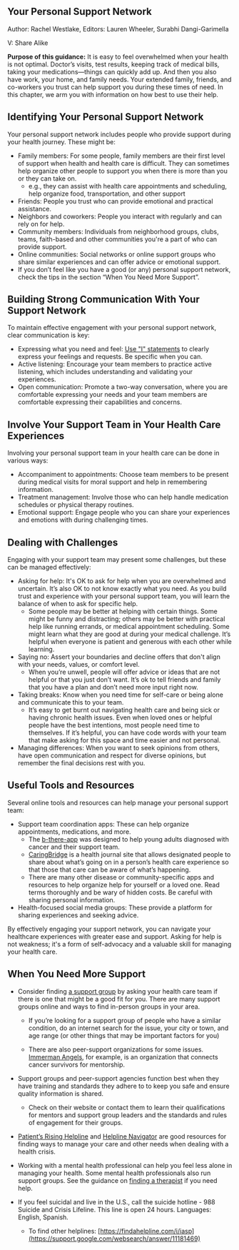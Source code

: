 ## **Your Personal Support Network** 

Author: Rachel Westlake, Editors: Lauren Wheeler, Surabhi Dangi-Garimella

V: Share Alike

**Purpose of this guidance:** It is easy to feel overwhelmed when your health is not optimal. Doctor’s visits, test results, keeping track of medical bills, taking your medications—things can quickly add up. And then you also have work, your home, and family needs. Your extended family, friends, and co-workers you trust can help support you during these times of need. In this chapter, we arm you with information on how best to use their help.

## Identifying Your Personal Support Network

Your personal support network includes people who provide support during your health journey. These might be:

- Family members: For some people, family members are their first level of support when health and health care is difficult. They can sometimes help organize other people to support you when there is more than you or they can take on.
    - e.g., they can assist with health care appointments and scheduling, help organize food, transportation, and other support
- Friends: People you trust who can provide emotional and practical assistance.  
- Neighbors and coworkers: People you interact with regularly and can rely on for help.
- Community members: Individuals from neighborhood groups, clubs, teams, faith-based and other communities you're a part of who can provide support.  
- Online communities: Social networks or online support groups who share similar experiences and can offer advice or emotional support.
- If you don’t feel like you have a good (or any) personal support network, check the tips in the section “When You Need More Support”.

## Building Strong Communication With Your Support Network 

To maintain effective engagement with your personal support network, clear communication is key:

- Expressing what you need and feel: [Use "I" statements](https://conflictmanagement.org.uiowa.edu/i-statements) to clearly express your feelings and requests. Be specific when you can.
- Active listening: Encourage your team members to practice active listening, which includes understanding and validating your experiences.
- Open communication: Promote a two-way conversation, where you are comfortable expressing your needs and your team members are comfortable expressing their capabilities and concerns.

## Involve Your Support Team in Your Health Care Experiences

Involving your personal support team in your health care can be done in various ways:

- Accompaniment to appointments: Choose team members to be present during medical visits for moral support and help in remembering information.
- Treatment management: Involve those who can help handle medication schedules or physical therapy routines. 
- Emotional support: Engage people who you can share your experiences and emotions with during challenging times.

## Dealing with Challenges

Engaging with your support team may present some challenges, but these can be managed effectively:

- Asking for help: It's OK to ask for help when you are overwhelmed and uncertain. It’s also OK to not know exactly what you need. As you build trust and experience with your personal support team, you will learn the balance of when to ask for specific help.
    - Some people may be better at helping with certain things. Some might be funny and distracting; others may be better with practical help like running errands, or medical appointment scheduling. Some might learn what they are good at during your medical challenge. It’s helpful when everyone is patient and generous with each other while learning.
- Saying no: Assert your boundaries and decline offers that don't align with your needs, values, or comfort level.
    - When you’re unwell, people will offer advice or ideas that are not helpful or that you just don’t want. It’s ok to tell friends and family that you have a plan and don’t need more input right now.  
- Taking breaks: Know when you need time for self-care or being alone and communicate this to your team.
    - It’s easy to get burnt out navigating health care and being sick or having chronic health issues. Even when loved ones or helpful people have the best intentions, most people need time to themselves. If it’s helpful, you can have code words with your team that make asking for this space and time easier and not personal.
- Managing differences: When you want to seek opinions from others, have open communication and respect for diverse opinions, but remember the final decisions rest with you.

## Useful Tools and Resources

Several online tools and resources can help manage your personal support team:

- Support team coordination apps: These can help organize appointments, medications, and more.
    - The [b-there-app](https://b-present.org/b-there-app/) was designed to help young adults diagnosed with cancer and their support team.
    - [CaringBridge](https://www.caringbridge.org/) is a health journal site that allows designated people to share about what’s going on in a person’s health care experience so that those that care can be aware of what’s happening. 
    - There are many other disease or community-specific apps and resources to help organize help for yourself or a loved one. Read terms thoroughly and be wary of hidden costs. Be careful with sharing personal information.
- Health-focused social media groups: These provide a platform for sharing experiences and seeking advice.

By effectively engaging your support network, you can navigate your healthcare experiences with greater ease and support. Asking for help is not weakness; it's a form of self-advocacy and a valuable skill for managing your health care.

## When You Need More Support

- Consider finding [a support group](https://www.mayoclinic.org/healthy-lifestyle/stress-management/in-depth/support-groups/art-20044655) by asking your health care team if there is one that might be a good fit for you. There are many support groups online and ways to find in-person groups in your area.

    - If you’re looking for a support group of people who have a similar condition, do an internet search for the issue, your city or town, and age range (or other things that may be important factors for you)
    
    - There are also peer-support organizations for some issues. [Immerman Angels](https://imermanangels.org/), for example, is an organization that connects cancer survivors for mentorship.

- Support groups and peer-support agencies function best when they have training and standards they adhere to to keep you safe and ensure quality information is shared. 

    - Check on their website or contact them to learn their qualifications for mentors and support group leaders and the standards and rules of engagement for their groups.

- [Patient’s Rising Helpline](https://thepatienthelpline.org/) and [Helpline Navigator](https://patientsrisingconcierge.org/provider/patients-rising--reston-va/6274809725452288) are good resources for finding ways to manage your care and other needs when dealing with a health crisis.

- Working with a mental health professional can help you feel less alone in managing your health. Some mental health professionals also run support groups. See the guidance on [finding a therapist](https://help.payless.health/finding-a-therapist) if you need help.

- If you feel suicidal and live in the U.S., call the suicide hotline - 988 Suicide and Crisis Lifeline. This line is open 24 hours. Languages: English, Spanish.

  - To find other helplines: [https://findahelpline.com/i/iasp](https://support.google.com/websearch/answer/11181469)
